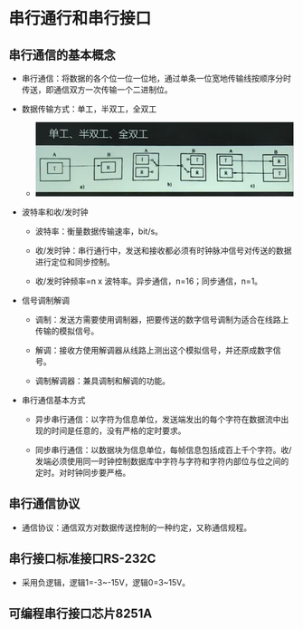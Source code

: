 # 串行通行和串行接口

## 串行通信的基本概念

  + 串行通信：将数据的各个位一位一位地，通过单条一位宽地传输线按顺序分时传送，即通信双方一次传输一个二进制位。

  + 数据传输方式：单工，半双工，全双工

    - ![单工，半双工，全双工](./resources/simplex_halfduplex_fullduplex.png)

  + 波特率和收/发时钟

    - 波特率：衡量数据传输速率，bit/s。

    - 收/发时钟：串行通行中，发送和接收都必须有时钟脉冲信号对传送的数据进行定位和同步控制。

    - 收/发时钟频率=n x 波特率。异步通信，n=16；同步通信，n=1。

  + 信号调制解调

    - 调制：发送方需要使用调制器，把要传送的数字信号调制为适合在线路上传输的模拟信号。

    - 解调：接收方使用解调器从线路上测出这个模拟信号，并还原成数字信号。

    - 调制解调器：兼具调制和解调的功能。

  + 串行通信基本方式

    - 异步串行通信：以字符为信息单位，发送端发出的每个字符在数据流中出现的时间是任意的，没有严格的定时要求。

    - 同步串行通信：以数据块为信息单位，每帧信息包括成百上千个字符。收/发端必须使用同一时钟控制数据库中字符与字符和字符内部位与位之间的定时。对时钟同步要严格。

## 串行通信协议

  + 通信协议：通信双方对数据传送控制的一种约定，又称通信规程。

## 串行接口标准接口RS-232C

  + 采用负逻辑，逻辑1=-3~-15V，逻辑0=3~15V。

## 可编程串行接口芯片8251A
